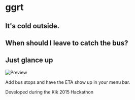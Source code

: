 # ggrt

## It's cold outside.

## When should I leave to catch the bus?

## Just glance up

![Preview](https://www.dropbox.com/s/rz1fw6tn5sedgpc/ggrt-preview.png?dl=1)

Add bus stops and have the ETA show up in your menu bar.

Developed during the Kik 2015 Hackathon

